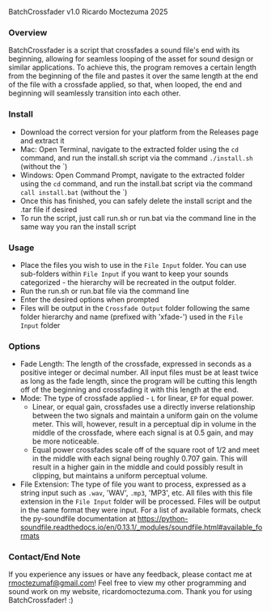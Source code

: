 BatchCrossfader v1.0
Ricardo Moctezuma 2025

### Overview ###

BatchCrossfader is a script that crossfades a sound file's end with its beginning, allowing for seamless looping of the asset for sound design or similar applications. To achieve this, the program removes a certain length from the beginning of the file and pastes it over the same length at the end of the file with a crossfade applied, so that, when looped, the end and beginning will seamlessly transition into each other.

### Install ###
- Download the correct version for your platform from the Releases page and extract it
- Mac: Open Terminal, navigate to the extracted folder using the `cd` command, and run the install.sh script via the command `./install.sh` (without the `)
- Windows: Open Command Prompt, navigate to the extracted folder using the `cd` command, and run the install.bat script via the command `call install.bat` (without the `)
- Once this has finished, you can safely delete the install script and the .tar file if desired
- To run the script, just call run.sh or run.bat via the command line in the same way you ran the install script

### Usage ###

- Place the files you wish to use in the `File Input` folder. You can use sub-folders within `File Input` if you want to keep your sounds categorized - the hierarchy will be recreated in the output folder.
- Run the run.sh or run.bat file via the command line
- Enter the desired options when prompted
- Files will be output in the `Crossfade Output` folder following the same folder hierarchy and name (prefixed with 'xfade-') used in the `File Input` folder

### Options ###

- Fade Length: The length of the crossfade, expressed in seconds as a positive integer or decimal number. All input files must be at least twice as long as the fade length, since the program will be cutting this length off of the beginning and crossfading it with this length at the end.
- Mode: The type of crossfade applied - `L` for linear, `EP` for equal power. 
	- Linear, or equal gain, crossfades use a directly inverse relationship between the two signals and maintain a uniform gain on the volume meter. This will, however, result in a perceptual dip in volume in the middle of the crossfade, where each signal is at 0.5 gain, and may be more noticeable.
	- Equal power crossfades scale off of the square root of 1/2 and meet in the middle with each signal being roughly 0.707 gain. This will result in a higher gain in the middle and could possibly result in clipping, but maintains a uniform perceptual volume.
- File Extension: The type of file you want to process, expressed as a string input such as `.wav`, 'WAV', `.mp3`, 'MP3', etc. All files with this file extension in the `File Input` folder will be processed. Files will be output in the same format they were input. For a list of available formats, check the py-soundfile documentation at https://python-soundfile.readthedocs.io/en/0.13.1/_modules/soundfile.html#available_formats

### Contact/End Note ###

If you experience any issues or have any feedback, please contact me at rmoctezumaf@gmail.com! Feel free to view my other programming and sound work on my website, ricardomoctezuma.com. Thank you for using BatchCrossfader! :)

